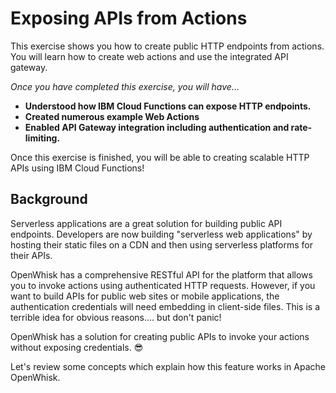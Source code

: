 # Exposing APIs from Actions

This exercise shows you how to create public HTTP endpoints from actions. You will learn how to create web actions and use the integrated API gateway.

_Once you have completed this exercise, you will have…_

* **Understood how IBM Cloud Functions can expose HTTP endpoints.**
* **Created numerous example Web Actions**
* **Enabled API Gateway integration including authentication and rate-limiting.**

Once this exercise is finished, you will be able to creating scalable HTTP APIs using IBM Cloud Functions!

## Background

Serverless applications are a great solution for building public API endpoints. Developers are now building "serverless web applications" by hosting their static files on a CDN and then using serverless platforms for their APIs.

OpenWhisk has a comprehensive RESTful API for the platform that allows you to invoke actions using authenticated HTTP requests. However, if you want to build APIs for public web sites or mobile applications, the authentication credentials will need embedding in client-side files. This is a terrible idea for obvious reasons…. but don't panic!

OpenWhisk has a solution for creating public APIs to invoke your actions without exposing credentials. 😎

Let's review some concepts which explain how this feature works in Apache OpenWhisk.

